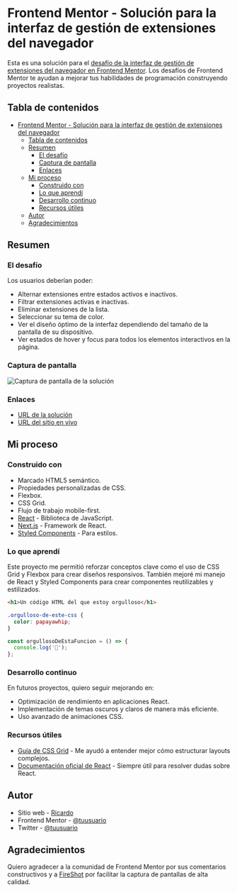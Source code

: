 # Frontend Mentor - Solución para la interfaz de gestión de extensiones del navegador

Esta es una solución para el [desafío de la interfaz de gestión de extensiones del navegador en Frontend Mentor](https://www.frontendmentor.io/challenges/browser-extension-manager-ui-yNZnOfsMAp). Los desafíos de Frontend Mentor te ayudan a mejorar tus habilidades de programación construyendo proyectos realistas.

## Tabla de contenidos

- [Frontend Mentor - Solución para la interfaz de gestión de extensiones del navegador](#frontend-mentor---solución-para-la-interfaz-de-gestión-de-extensiones-del-navegador)
  - [Tabla de contenidos](#tabla-de-contenidos)
  - [Resumen](#resumen)
    - [El desafío](#el-desafío)
    - [Captura de pantalla](#captura-de-pantalla)
    - [Enlaces](#enlaces)
  - [Mi proceso](#mi-proceso)
    - [Construido con](#construido-con)
    - [Lo que aprendí](#lo-que-aprendí)
    - [Desarrollo continuo](#desarrollo-continuo)
    - [Recursos útiles](#recursos-útiles)
  - [Autor](#autor)
  - [Agradecimientos](#agradecimientos)

## Resumen

### El desafío

Los usuarios deberían poder:

- Alternar extensiones entre estados activos e inactivos.
- Filtrar extensiones activas e inactivas.
- Eliminar extensiones de la lista.
- Seleccionar su tema de color.
- Ver el diseño óptimo de la interfaz dependiendo del tamaño de la pantalla de su dispositivo.
- Ver estados de hover y focus para todos los elementos interactivos en la página.

### Captura de pantalla

![Captura de pantalla de la solución](./screenshot.jpg)

### Enlaces

- [URL de la solución](https://your-solution-url.com)
- [URL del sitio en vivo](https://your-live-site-url.com)

## Mi proceso

### Construido con

- Marcado HTML5 semántico.
- Propiedades personalizadas de CSS.
- Flexbox.
- CSS Grid.
- Flujo de trabajo mobile-first.
- [React](https://reactjs.org/) - Biblioteca de JavaScript.
- [Next.js](https://nextjs.org/) - Framework de React.
- [Styled Components](https://styled-components.com/) - Para estilos.

### Lo que aprendí

Este proyecto me permitió reforzar conceptos clave como el uso de CSS Grid y Flexbox para crear diseños responsivos. También mejoré mi manejo de React y Styled Components para crear componentes reutilizables y estilizados.

```html
<h1>Un código HTML del que estoy orgulloso</h1>
```

```css
.orgulloso-de-este-css {
  color: papayawhip;
}
```

```js
const orgullosoDeEstaFuncion = () => {
  console.log('🎉');
};
```

### Desarrollo continuo

En futuros proyectos, quiero seguir mejorando en:

- Optimización de rendimiento en aplicaciones React.
- Implementación de temas oscuros y claros de manera más eficiente.
- Uso avanzado de animaciones CSS.

### Recursos útiles

- [Guía de CSS Grid](https://css-tricks.com/snippets/css/complete-guide-grid/) - Me ayudó a entender mejor cómo estructurar layouts complejos.
- [Documentación oficial de React](https://reactjs.org/docs/getting-started.html) - Siempre útil para resolver dudas sobre React.

## Autor

- Sitio web - [Ricardo](https://www.your-site.com)
- Frontend Mentor - [@tuusuario](https://www.frontendmentor.io/profile/tuusuario)
- Twitter - [@tuusuario](https://www.twitter.com/tuusuario)

## Agradecimientos

Quiero agradecer a la comunidad de Frontend Mentor por sus comentarios constructivos y a [FireShot](https://getfireshot.com/) por facilitar la captura de pantallas de alta calidad.
